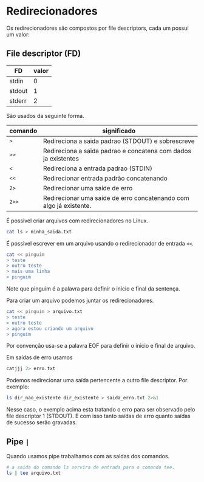 # Redirecionadores

Os redirecionadores são compostos por file descriptors, cada um possui um valor:

## File descriptor (FD)
| FD | valor |
|---|---|
| stdin | 0 |
| stdout | 1 |
| stderr | 2 |

São usados da seguinte forma.

| comando | significado |   
|---|---|
| `>` | Redireciona a saida padrao (STDOUT) e sobrescreve |   
| `>>` | Redireciona a saida padrao e concatena com dados ja existentes |
| `<` | Redireciona a entrada padrao (STDIN) |   
| `<<` | Redirecionar entrada padrão concatenando |
| `2>` | Redirecionar uma saíde de erro |
| `2>>` | Redirecionar uma saíde de erro concatenando com algo já existente. |

É possivel criar arquivos com redirecionadores no Linux.

``` sh
cat ls > minha_saida.txt
```

É possivel escrever em um arquivo usando o redirecionador de entrada `<<`.

``` sh
cat << pinguim
> teste
> outro teste
> mais uma linha
> pinguim 
```

Note que pinguim é a palavra para definir o inicio e final da sentença.

Para criar um arquivo podemos juntar os redirecionadores.

``` sh
cat << pinguim > arquivo.txt
> teste
> outro teste
> agora estou criando um arquivo
> pinguim 
```

Por convenção usa-se a palavra EOF para definir o inicio e final de arquivo.

Em saídas de erro usamos

``` sh
catjjj 2> erro.txt
```

Podemos redirecionar uma saída pertencente a outro file descriptor. Por exemplo:

``` sh
ls dir_nao_existente dir_existente > saida_erro.txt 2>&1
```

Nesse caso, o exemplo acima esta tratando o erro para ser observado pelo file descriptor 1 (STDOUT). E com isso tanto saídas de erro quanto saídas de sucesso serão gravadas.

## Pipe `|`

Quando usamos pipe trabalhamos com as saidas dos comandos.

``` sh 
# a saida do comando ls servira de entrada para o comando tee.
ls | tee arquivo.txt
```

